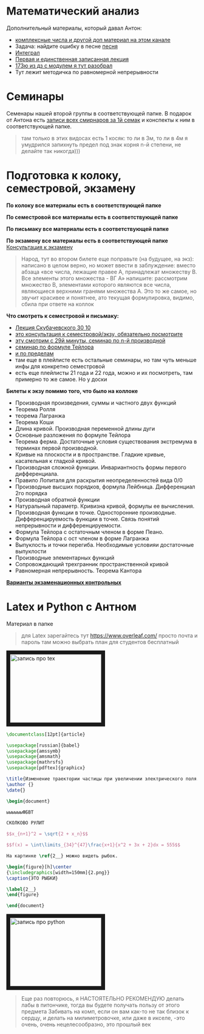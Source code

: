 # Математический анализ

Дополнительный материалы, который давал Антон:
* [комплексные числа и другой доп материал на этом канале](https://www.youtube.com/watch?v=kK6zgC220xM&list=PLj8YIP_UrhohigxmeLe0XXKeqSQh_F66r)
* Задача: найдите ошибку в песне [песня](https://music.yandex.ru/album/6684321/track/48920054?utm_medium=copy_link)
* [Интеграл](https://m.youtube.com/watch?v=VTHtm9G4Nes&list=PLocvKxfon41XqGjhY6sWwd6BXrbx509T5&index=1)
* [Первая и единственная записанная лекция](https://www.youtube.com/watch?v=wgV1iB7vxSA)
* [173ю из дз с модулем я тут разобрал](https://www.youtube.com/watch?v=FZEi2FNOwyA&list=PLthfp5exSWEpNdsBN_z-WJbW4IYcJo8rG&index=12)
* Тут лежит методичка по равномерной непрерывности

# Семинары

Семенары нашей второй группы в соответствующей папке. В подарок от Антона есть [записи всех смирнаров за 1й семак](https://www.youtube.com/watch?v=vXr7qtDXuvk&list=PLocvKxfon41Wvzo9ArMgWKnYlLe83TFb3) и конспекты к ним в соответствующей папке.

> там только в этих видосах есть 1 косяк: то ли в 3м, то ли в 4м я умудрился запихнуть предел под знак корня n-й степени, не делайте так никогда)))


# Подготовка к колоку, семестровой, экзамену

**По колоку все материалы есть в соответствующей папке**

**По семестровой все материалы есть в соответствующей папке**

**По письмаку все материалы есть в соответствующей папке**

**По экзамену все материалы есть в соответствующей папке**
[Консультация к экзамену](https://www.youtube.com/watch?v=0L_Xr1WIyT8)
> Народ, тут во втором билете еще поправьте (на будущее, на экз): написано в целом верно, но может ввести в заблуждение: вместо абзаца «все числа, лежащие правее А, принадлежат множеству B. Все элементы этого множества - ВГ А» напишите: рассмотрим множество B, элементами которого являются все числа, являющиеся верхними гранями множества A. Это то же самое, но звучит красивее и понятнее, ато текущая формулировка, видимо, сбила при ответе на коллок

**Что смотреть к семестровой и письмаку:** 
* [Лекция Скубачевского 30 10](https://www.youtube.com/watch?v=tiSR9er6aVQ)
* [это консультация к семестровой/экзу, обязательно посмотрите](https://www.youtube.com/watch?v=4Wy8BtMzgME&t=1468s)
* [эту смотрим с 29й минуты, семинар по n-й производной](https://www.youtube.com/watch?v=Zybru_6atzg&list=PLocvKxfon41Wvzo9ArMgWKnYlLe83TFb3&index=10)
* [семинар по формуле Тейлора](https://www.youtube.com/watch?v=NejQMl9aY1U&list=PLocvKxfon41Wvzo9ArMgWKnYlLe83TFb3&index=11)
* [и по пределам](https://www.youtube.com/watch?v=AdZniClMoAg&list=PLocvKxfon41Wvzo9ArMgWKnYlLe83TFb3&index=12)
* там еще в плейлисте есть остальные семинары, но там чуть меньше инфы для конкретно семестровой
* есть еще плейлисты 21 года и 22 года, можно и их посмотреть, там примерно то же самое. Но у доски

**Билеты к экзу помимо того, что было на коллоке**
* Производная произведения, суммы и частного двух функций
* Теорема Ролля
* теорема Лагранжа
* Теорема Коши
* Длина кривой. Производная переменной длины дуги
* Основные разложения по формуле Тейлора
* Теорема ферма. Достаточные условия существования экстремума в терминах первой производной.
* Кривые на плоскости и в пространстве. Гладкие кривые, касательная к гладкой кривой.
* Производная сложной функции. Инвариантность формы первого дифференциала.
* Правило Лопиталя для раскрытия неопределенностей вида 0/0
* Производные высших порядков, формула Лейбница. Дифференциал 2го порядка
* Производная обратной функции
* Натуральный параметр. Кривизна кривой, формулы ее вычисления. 
* Производная функции в точке. Односторонние производные. Дифференцируемость функции в точке. Связь понятий непрерывности и дифференцируемости. 
* Формула Тейлора с остаточным членом в форме Пеано.
* Формула Тейлора с ост членом в форме Лагранжа
* Выпуклость и точки перегиба. Необходимые условияи достаточные выпуклости
* Производные элементарных функций
* Сопровождающий трехгранник пространственной кривой
* Равномерная непрерывность. Теорема Кантора


**[Варианты экзаменационных контрольных](https://mipt.ru/education/chair/mathematics/exams/exams.php)**

# Latex и Python с Антном

Материал в папке

> для Latex зарегайтесь тут https://www.overleaf.com/
> просто почта и пароль
> там можно выбрать план для студентов бесплатный

<a href="http://www.youtube.com/watch?feature=player_embedded&v=DmoyTUw2T3U" target="_blank"><img src="http://img.youtube.com/vi/DmoyTUw2T3U/0.jpg" 
alt="запись про tex" width="240" height="180" border="10" /></a>

```latex
\documentclass[12pt]{article}

\usepackage[russian]{babel}
\usepackage{amssymb}
\usepackage{amsmath}
\usepackage{mathrsfs}
\usepackage[pdftex]{graphicx}

\title{Изменение траектории частицы при увеличении электрического поля.}
\author {}
\date{}

\begin{document}

ыыыыыыФБВТ

СКОЛКОВО РУЛИТ 

$$x_{n+1}^2 = \sqrt{2 + x_n}$$

$$f(x) = \int\limits_{34}^{47}\frac{x+1}{x^2 + 3x + 2}dx = 555$$

На картинке \ref{2__} можно видеть рыбок.

\begin{figure}[h]\center
{\includegraphics[width=150mm]{2.png}}
\caption{ЭТО РЫБКИ}

\label{2__}
\end{figure}

\end{document}
```

<a href="http://www.youtube.com/watch?feature=player_embedded&v=MRIHPgoGyNc" target="_blank"><img src="http://img.youtube.com/vi/MRIHPgoGyNc/0.jpg" 
alt="запись про python" width="240" height="180" border="10" /></a>

> Еще раз повторюсь, я НАСТОЯТЕЛЬНО РЕКОМЕНДУЮ делать лабы в питончике, тогда вы будете получать пользу от этого предмета
> Забивать на комп, если он вам как-то не так близок к сердцу, и делать на милиметровочке, или даже в икселе, -это очень, очень нецелесообразно, это прошлый век